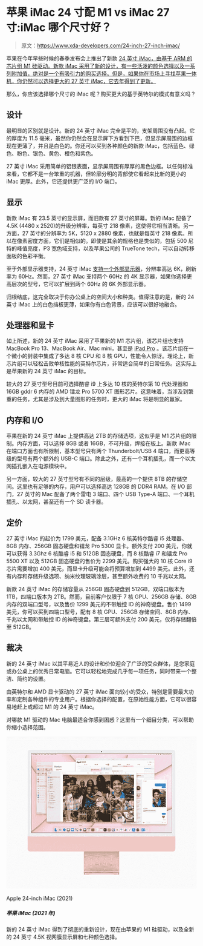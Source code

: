 # 苹果 iMac 24 寸配 M1 vs iMac 27 寸:iMac 哪个尺寸好？

> 原文：<https://www.xda-developers.com/24-inch-27-inch-imac/>

苹果在今年早些时候的春季发布会上推出了新款 [24 英寸 iMac，由基于 ARM 的芯片组 M1 硅驱动。新款 iMac 采用了新的设计，有一些活泼的颜色选择以及一系列附加值，绝对是一个有吸引力的购买选择。但是，如果你在市场上寻找苹果一体机，你仍然可以选择更大的 27 英寸 iMac，它去年得到了更新。](https://www.xda-developers.com/apple-announces-new-m1-powered-imac/)

那么，你应该选择哪个尺寸的 iMac 呢？购买更大的基于英特尔的模式有意义吗？

## 设计

最明显的区别就是设计。新的 24 英寸 iMac 完全是平的，支架周围没有凸起。它的厚度为 11.5 毫米，虽然你仍然会在显示屏下方看到下巴，但显示屏周围的边框现在更薄了，并且是白色的。你还可以买到各种颜色的新款 iMac，包括蓝色、绿色、粉色、银色、黄色、橙色和紫色。

27 英寸 iMac 采用简单的铝银表面，显示屏周围有厚厚的黑色边框。以任何标准来看，它都不是一台笨重的机器，但轮廓分明的背部使它看起来比新的更小的 iMac 更厚。此外，它还提供更广泛的 I/O 端口。

## 显示

新款 iMac 有 23.5 英寸的显示屏，而旧款有 27 英寸的屏幕。新的 iMac 配备了 4.5K (4480 x 2520)的升级分辨率，每英寸 218 像素，这使得它相当清晰。另一方面，27 英寸的分辨率为 5K，5120 x 2880 像素，也就是每英寸 218 像素。所以在像素密度方面，它们是相似的。即使是其余的规格也是类似的，包括 500 尼特的峰值亮度，P3 宽色域支持，以及苹果公司的 TrueTone tech，可以自动转移面板的色彩平衡。

至于外部显示器支持，24 英寸 iMac [支持一个外部显示器](https://www.xda-developers.com/use-external-monitor-with-m1-imac/)，分辨率高达 6K，刷新率为 60Hz。然而，27 英寸 iMac 支持两个 60Hz 的 4K 显示器，如果你选择更高层次的型号，它可以扩展到两个 60Hz 的 6K 外部显示器。

归根结底，这完全取决于你办公桌上的空间大小和种类。值得注意的是，新的 24 英寸 iMac 上的白色挡板更薄，如果你有白色背景，应该可以很好地融合。

## 处理器和显卡

如上所述，新的 24 英寸 iMac 采用了苹果新的 M1 芯片组，该芯片组也支持 MacBook Pro 13、MacBook Air、Mac mini，甚至是 [iPad Pro](https://www.xda-developers.com/ipad-pro/) 。该芯片组在一个微小的封装中集成了多达 8 核 CPU 和 8 核 GPU，性能令人惊讶。理论上，新芯片组可以轻松击败单核性能的英特尔芯片，非常适合简单的日常任务。这实际上是苹果新的 24 英寸 iMac 的目标。

较大的 27 英寸型号目前可选择酷睿 i9 上多达 10 核的英特尔第 10 代处理器和 16GB gddr 6 内存的 AMD 镭龙 Pro 5700 XT 图形芯片。这意味着，当涉及到繁重的任务，尤其是涉及到大量图形的任务时，更大的 iMac 将是明显的赢家。

## 内存和 I/O

苹果在新的 24 英寸 iMac 上提供高达 2TB 的存储选项，这似乎是 M1 芯片组的限制。内存方面，可以选择 8GB 或者 16GB，不可升级，焊接在板上。新款 iMac 在端口方面也有所限制，基本型号只有两个 Thunderbolt/USB 4 端口，而更高等级的型号有两个额外的 USB-C 端口。除此之外，还有一个耳机插孔，而一个以太网插孔嵌入在电源模块中。

另一方面，较大的 27 英寸型号有不同的层级，最高的一个提供 8TB 的存储空间。这里也有足够的内存，用户可以选择高达 128GB 的 DDR4 RAM。在 I/O 部门，27 英寸的 Mac 配备了两个雷电 3 端口、四个 USB Type-A 端口、一个耳机插孔、以太网，甚至还有一个 SD 读卡器。

## 定价

27 英寸 iMac 的起价为 1799 美元，配备 3.1GHz 6 核英特尔酷睿 i5 处理器、8GB 内存、256GB 固态硬盘和镭龙 Pro 5300 显卡。额外支付 200 美元，你就可以获得 3.3Ghz 6 核酷睿 i5 和 512GB 固态硬盘，而 8 核酷睿 i7 和镭龙 Pro 5500 XT 以及 512GB 固态硬盘的售价为 2299 美元。购买强大的 10 核 Core i9 芯片需要增加 400 美元，而显卡升级可能会将预算增加到 4499 美元。此外，还有内存和存储升级选项、纳米纹理玻璃涂层，甚至额外收费的 10 千兆以太网。

新款 24 英寸 iMac 的存储容量从 256GB 固态硬盘到 512GB，双端口版本为 1TB，四端口版本为 2TB。然而，目前客户仅限于 7 核 GPU、256GB 存储、8GB 内存的双端口型号，以及售价 1299 美元的不带触控 ID 的神奇键盘。售价 1499 美元，你可以买到四端口型号，配有 8 核 GPU、256GB 存储空间、8GB 内存、千兆以太网和带触控 ID 的神奇键盘。第三层可额外支付 200 美元，仅将存储翻倍至 512GB。

## 裁决

新的 24 英寸 iMac 以其平易近人的设计和价位迎合了广泛的受众群体，是您家庭或办公桌上的优秀日常电脑。它可以轻松地完成几乎每一项任务，同时带来一个整洁、简约的设置。

由英特尔和 AMD 显卡驱动的 27 英寸 iMac 面向较小的受众，特别是需要最大功率和定制各种组件的专业用户。根据你选择的配置，在原始性能方面，它可以很容易地赶上或超过 M1 的 24 英寸 iMac。

对哪款 M1 驱动的 Mac 电脑最适合你感到困惑？这里有一个细目分类，可以帮助你缩小选择范围。

 <picture>![The 24-inch iMac is the perfect option for those who want an all-in-one desktop computer. It packs the Apple M1 chip.](img/38d6ec204e7d829b2f54c20a3ebf9a85.png)</picture> 

Apple 24-inch iMac (2021)

##### 苹果 iMac (2021 年)

新的 24 英寸 iMac 得到了彻底的重新设计，现在由苹果的 M1 硅驱动，以及全新的 24 英寸 4.5K 视网膜显示屏和七种颜色选择。